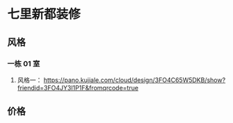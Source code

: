 # 七里新都装修

## 风格

### 一栋 01 室
1. 风格一： https://pano.kujiale.com/cloud/design/3FO4C65W5DKB/show?friendid=3FO4JY3I1P1F&fromqrcode=true

## 价格
